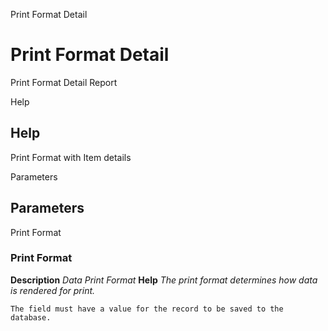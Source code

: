 
Print Format Detail
# Print Format Detail


Print Format Detail Report

Help
## Help

Print Format with Item details

Parameters
## Parameters


Print Format
### Print Format

**Description**
 *Data Print Format*
**Help**
 *The print format determines how data is rendered for print.*

```
The field must have a value for the record to be saved to the database.
```